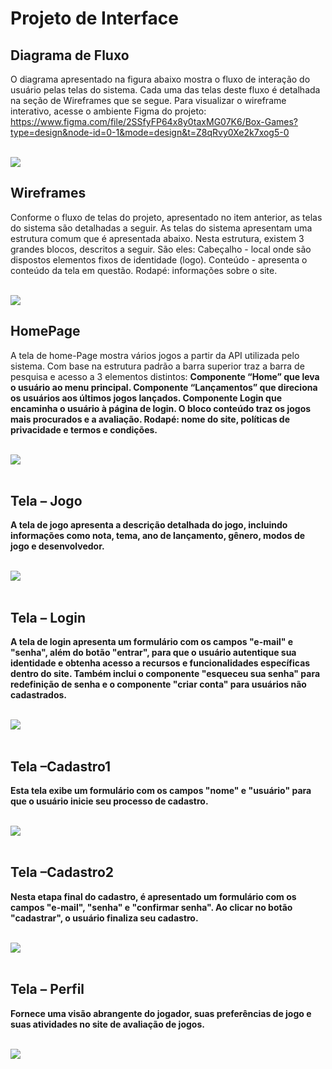 
# Projeto de Interface


## Diagrama de Fluxo

O diagrama apresentado na figura abaixo mostra o fluxo de interação do usuário pelas telas do sistema. Cada uma das telas deste fluxo é detalhada na seção de Wireframes que se segue. Para visualizar o wireframe interativo, acesse o ambiente Figma do projeto: https://www.figma.com/file/2SSfyFP64x8y0taxMG07K6/Box-Games?type=design&node-id=0-1&mode=design&t=Z8qRvy0Xe2k7xog5-0 <br><br>

<img src="img/fluxo_telas.png">


## Wireframes

Conforme o fluxo de telas do projeto, apresentado no item anterior, as telas do sistema são detalhadas a seguir. As telas do sistema apresentam uma estrutura comum que é apresentada abaixo. Nesta estrutura, existem 3 grandes blocos, descritos a seguir. São eles: Cabeçalho - local onde são dispostos elementos fixos de identidade (logo). Conteúdo - apresenta o conteúdo da tela em questão. Rodapé: informações sobre o site. <br><br>

<img src="img/estrutura_site.png">
 
 ## HomePage
 A tela de home-Page mostra vários jogos a partir da API utilizada pelo sistema. Com base na estrutura padrão a barra superior traz a barra de pesquisa e acesso a 3 elementos distintos: <b>
Componente “Home” que leva o usuário ao menu principal. Componente “Lançamentos” que direciona os usuários aos últimos jogos lançados. Componente Login que encaminha o usuário à página de login.
O bloco conteúdo traz os jogos mais procurados e a avaliação. 
Rodapé: nome do site, políticas de privacidade e termos e condições.<br><br>

<img src="img/homepage.png"><br><br>

 ## Tela – Jogo
 A tela de jogo apresenta a descrição detalhada do jogo, incluindo informações como nota, tema, ano de lançamento, gênero, modos de jogo e desenvolvedor.<br><br>

<img src="img/jogo1.png"><br><br>

  ## Tela – Login
  A tela de login apresenta um formulário com os campos "e-mail" e "senha", além do botão "entrar", para que o usuário autentique sua identidade e obtenha acesso a recursos e funcionalidades específicas dentro do site. Também inclui o componente "esqueceu sua senha" para redefinição de senha e o componente "criar conta" para usuários não cadastrados.<br><br>

<img src="img/login.png"><br><br>

  ## Tela –Cadastro1
  Esta tela exibe um formulário com os campos "nome" e "usuário" para que o usuário inicie seu processo de cadastro.<br><br>

<img src="img/cadastro1.png"><br><br>

  ## Tela –Cadastro2
  Nesta etapa final do cadastro, é apresentado um formulário com os campos "e-mail", "senha" e "confirmar senha". Ao clicar no botão "cadastrar", o usuário finaliza seu cadastro.<br><br>

<img src="img/cadastro2.png"><br><br>

   ## Tela – Perfil
   Fornece uma visão abrangente do jogador, suas preferências de jogo e suas atividades no site de avaliação de jogos.<br><br>
   
<img src="img/perfil.png"><br><br>